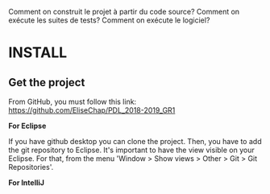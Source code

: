 Comment on construit le projet à partir du code source?
Comment on exécute les suites de tests?
Comment on exécute le logiciel?

# INSTALL 

## Get the project 

From GitHub, you must follow this link: https://github.com/EliseChap/PDL_2018-2019_GR1

**For Eclipse**

If you have github desktop you can clone the project. 
Then, you have to add the git repository to Eclipse. It's important to have the view visible on your Eclipse. For that, from the menu 'Window > Show views > Other > Git > Git Repositories'.









**For IntelliJ**



